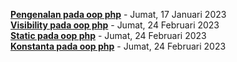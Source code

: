 **[Pengenalan pada oop php](https://medium.com/@muhdyathir623/pengenalan-oop-pada-php-c1f86d94029a)** - Jumat, 17 Januari 2023  
**[Visibility pada oop php](https://medium.com/@muhdyathir623/visibility-pada-oop-php-2d0a2ec96187)** - Jumat, 24 Februari 2023  
**[Static pada oop php](https://medium.com/@muhdyathir623/static-oop-php-840d5159e822)** - Jumat, 24 Februari 2023  
**[Konstanta pada oop php](https://medium.com/@muhdyathir623/konstanta-padaoop-php-e8083a194aef)** - Jumat, 24 Februari 2023  
